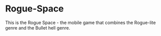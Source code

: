 # Rogue-Space
This is the Rogue Space - the mobile game that combines the Rogue-lite genre and the Bullet hell genre.
